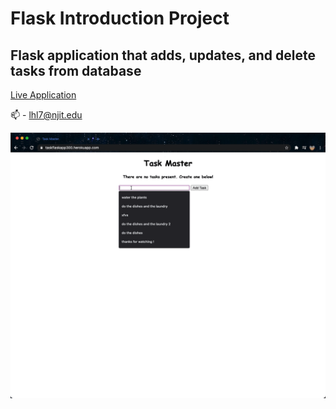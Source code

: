 # Flask Introduction Project 

## Flask application that adds, updates, and delete tasks from database

[Live Application](https://taskflaskapp300.herokuapp.com/) 

📫 - lhl7@njit.edu

![Application Preview](taskFlask.gif)


